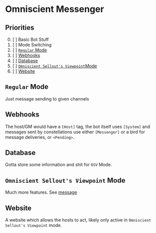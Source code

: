 # Omniscient Messenger

## Priorities

0. [ ] Basic Bot Stuff
1. [ ] Mode Switching
2. [ ] [`Regular` Mode](#regular-mode)
3. [ ] [Webhooks](#webhooks)
4. [ ] [Database](#database)
5. [ ] [`Omniscient Sellout's Viewpoint`Mode](#omniscient-sellouts-viewpoint-mode)
6. [ ] [Website](#website)

## `Regular` Mode

Just message sending to given channels

## Webhooks

The host/GM would have a `[Host]` tag, the bot itself uses `[System]` and messages sent by constellations use either `[Messenger]` or a bird for message deliveries, or `<Pending>`.

## Database

Gotta store some information and shit for `OSV` Mode.

## `Omniscient Sellout's Viewpoint` Mode

Much more features.
See [message](https://canary.discord.com/channels/@me/511849648848240641/834377242271940650)

## Website

A website which allows the hosts to act, likely only active in `Omniscient Sellout's Viewpoint` mode.
